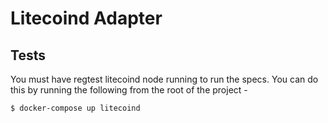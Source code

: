 # Litecoind Adapter

## Tests

You must have regtest litecoind node running to run the specs.  You can do this by running the following from the root of the project -

```
$ docker-compose up litecoind
```

